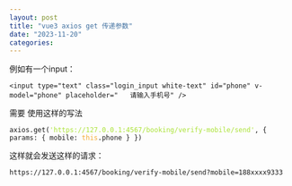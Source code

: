 ```yaml
---
layout: post
title: "vue3 axios get 传递参数"
date: "2023-11-20"
categories: 
---
```

<p>例如有一个input：</p>

<pre>
<code>&lt;input type=&quot;text&quot; class=&quot;login_input white-text&quot; id=&quot;phone&quot; v-model=&quot;phone&quot; placeholder=&quot;&nbsp;&nbsp; 请输入手机号&quot; /&gt;</code></pre>

<p>需要 使用这样的写法</p>

<pre>
<code>axios.get(<span style="color:#abe338">&#39;https://127.0.0.1:4567/booking/verify-mobile/send&#39;</span>, { params: { mobile: <span style="color:#f5ab35">this</span>.phone } })</code></pre>

<p>这样就会发送这样的请求：</p>

<div class="url"><code>https://127.0.0.1:4567/booking/verify-mobile/send?mobile=188xxxx9333</code></div>

